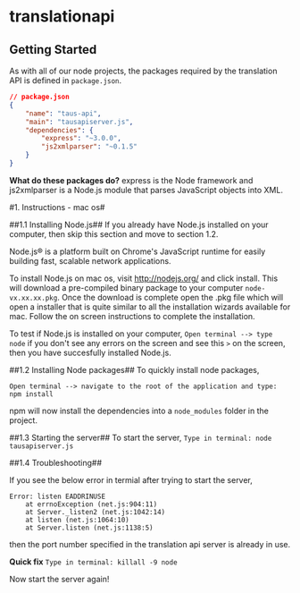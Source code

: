 translationapi
==============

Getting Started
----------
As with all of our node projects, the packages required by the translation API is defined in `package.json`.

```json
// package.json
{
	"name": "taus-api",
	"main": "tausapiserver.js",
	"dependencies": {
		"express": "~3.0.0",
		"js2xmlparser": "~0.1.5"
	}
}
```

**What do these packages do?** express is the Node framework and js2xmlparser is a Node.js module that parses JavaScript objects into XML.

#1. Instructions - mac os#

##1.1 Installing Node.js##
If you already have Node.js installed on your computer, then skip this section and move to section 1.2.

Node.js® is a platform built on Chrome's JavaScript runtime for easily building fast, scalable network applications.

To install Node.js on mac os, visit http://nodejs.org/ and click install. This will download a pre-compiled binary package to your computer `node-vx.xx.xx.pkg`. Once the download is complete open the .pkg file which will open a installer that is quite similar to all the installation wizards available for mac. Follow the on screen instructions to complete the installation. 

To test if Node.js is installed on your computer,
`Open terminal --> type node` if you don't see any errors on the screen and see this `>` on the screen, then you have succesfully installed Node.js.


##1.2 Installing Node packages##
To quickly install node packages,

`Open terminal --> navigate to the root of the application and type: npm install`

npm will now install the dependencies into a `node_modules` folder in the project.

##1.3 Starting the server##
To start the server,
`Type in terminal: node tausapiserver.js`

##1.4 Troubleshooting##

If you see the below error in termial after trying to start the server,

```linux
Error: listen EADDRINUSE
    at errnoException (net.js:904:11)
    at Server._listen2 (net.js:1042:14)
    at listen (net.js:1064:10)
    at Server.listen (net.js:1138:5)
```

then the port number specified in the translation api server is already in use.

**Quick fix**
`Type in terminal: killall -9 node` 

Now start the server again!
